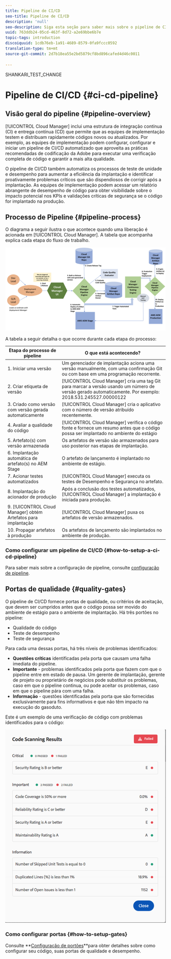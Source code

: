 ```yaml
---
title: Pipeline de CI/CD
seo-title: Pipeline de CI/CD
description: 'null'
seo-description: Siga esta seção para saber mais sobre o pipeline de CI/CD, que lida com implantações para o palco e produção no Cloud Manager.
uuid: 763ddb24-05cd-463f-8d72-a2e69bbe6b7e
topic-tags: introduction
discoiquuid: 1cdb76eb-1a91-4689-8579-0fa9fccc0592
translation-type: tm+mt
source-git-commit: 2d7b18ea55e2bd5879cf8bd896cafed4d46c0011

---
```


SHANKARI_TEST_CHANGE
# Pipeline de CI/CD {#ci-cd-pipeline}

## Visão geral do pipeline {#pipeline-overview}

[!UICONTROL Cloud Manager] inclui uma estrutura de integração contínua (CI) e entrega contínua (CD) que permite que as equipes de implementação testem e distribuam rapidamente códigos novos ou atualizados. Por exemplo, as equipes de implementação podem configurar, configurar e iniciar um pipeline de CI/CD automatizado que aproveita as práticas recomendadas de codificação da Adobe para executar uma verificação completa de código e garantir a mais alta qualidade.

O pipeline de CI/CD também automatiza os processos de teste de unidade e desempenho para aumentar a eficiência da implantação e identificar proativamente problemas críticos que são dispendiosos de corrigir após a implantação. As equipes de implementação podem acessar um relatório abrangente de desempenho de código para obter visibilidade sobre o impacto potencial nos KPIs e validações críticas de segurança se o código for implantado na produção.

## Processo de Pipeline {#pipeline-process}

O diagrama a seguir ilustra o que acontece quando uma liberação é acionada em [!UICONTROL Cloud Manager]. A tabela que acompanha explica cada etapa do fluxo de trabalho.

![](assets/screen_shot_2018-05-30at82457pm.png)

A tabela a seguir detalha o que ocorre durante cada etapa do processo:

| Etapa do processo de pipeline | O que está acontecendo? |
|---|---|
| 1. Iniciar uma versão | Um gerenciador de implantação aciona uma versão manualmente, com uma confirmação Git ou com base em uma programação recorrente. |
| 2. Criar etiqueta de versão | [!UICONTROL Cloud Manager] cria uma tag Git para marcar a versão usando um número de versão gerado automaticamente. Por exemplo: 2018.531.245527.00000122 |
| 3. Criado como versão com versão gerada automaticamente | [!UICONTROL Cloud Manager] cria o aplicativo com o número de versão atribuído recentemente. |
| 4. Avaliar a qualidade do código | [!UICONTROL Cloud Manager] verifica o código fonte e fornece um resumo antes que o código possa ser implantado no ambiente do estágio |
| 5. Artefato(s) com versão armazenada | Os artefatos de versão são armazenados para uso posterior nas etapas de implantação. |
| 6. Implantação automática de artefato(s) no AEM Stage | O artefato de lançamento é implantado no ambiente de estágio. |
| 7. Acionar testes automatizados | [!UICONTROL Cloud Manager] executa os testes de Desempenho e Segurança no artefato. |
| 8. Implantação do acionador de produção | Após a conclusão dos testes automatizados, [!UICONTROL Cloud Manager] a implantação é iniciada para produção. |
| 9. [!UICONTROL Cloud Manager] obtém Artefatos para implantação | [!UICONTROL Cloud Manager] puxa os artefatos de versão armazenados. |
| 10. Propagar artefatos à produção | Os artefatos de lançamento são implantados no ambiente de produção. |

### Como configurar um pipeline de CI/CD {#how-to-setup-a-ci-cd-pipeline}

Para saber mais sobre a configuração de pipeline, consulte [configuração de pipeline](configuring-pipeline.md).

## Portas de qualidade {#quality-gates}

O pipeline de CI/CD fornece portas de qualidade, ou critérios de aceitação, que devem ser cumpridos antes que o código possa ser movido do ambiente de estágio para o ambiente de implantação. Há três portões no pipeline:

* Qualidade do código
* Teste de desempenho
* Teste de segurança

Para cada uma dessas portas, há três níveis de problemas identificados:

* **Questões críticas** identificadas pela porta que causam uma falha imediata do pipeline.
* **Importante** - problemas identificados pela porta que fazem com que o pipeline entre em estado de pausa. Um gerente de implantação, gerente de projeto ou proprietário de negócios pode substituir os problemas, caso em que o pipeline continua, ou pode aceitar os problemas, caso em que o pipeline pára com uma falha.
* **Informação** - questões identificadas pela porta que são fornecidas exclusivamente para fins informativos e que não têm impacto na execução do gasoduto.

Este é um exemplo de uma verificação de código com problemas identificados para o código:

![](assets/quality-gate-failed.png)

### Como configurar portas {#how-to-setup-gates}

Consulte **[Configuração de portões](configuring-pipeline.md)**para obter detalhes sobre como configurar seu código, suas portas de qualidade e desempenho.

